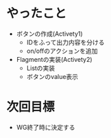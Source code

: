 # やったこと
- ボタンの作成(Activety1)
  - IDをふって出力内容を分ける
  - on/offのアクションを追加
- Flagmentの実装(Activety2)
  - Listの実装
  - ボタンのvalue表示

# 次回目標
- WG終了時に決定する
